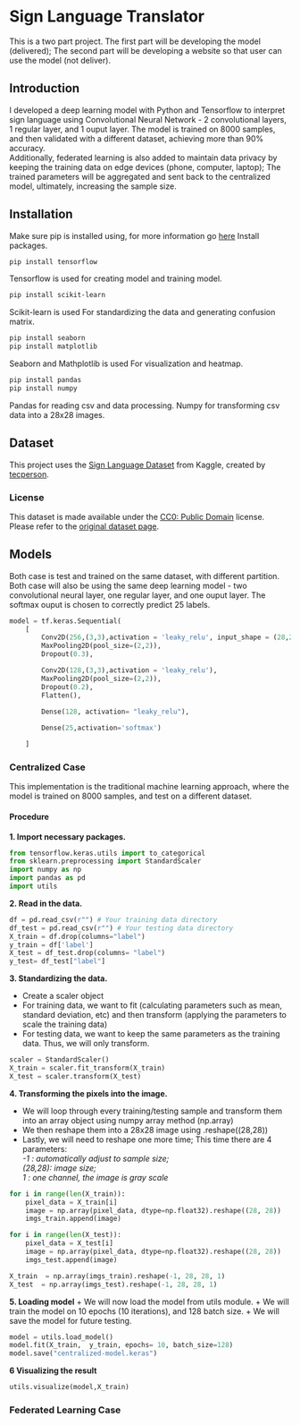 # Sign Language Translator  
This is a two part project. The first part will be developing the model (delivered); The second part will be developing a website so that user can use the model (not deliver).  
## Introduction
I developed a deep learning model with Python and Tensorflow to interpret sign language using Convolutional Neural Network - 2 convolutional layers, 1 regular layer, and 1 ouput layer. The model is trained on 8000 samples, and then validated with a different dataset, achieving more than 90% accuracy.  
Additionally, federated learning is also added to maintain data privacy by keeping the training data on edge devices (phone, computer, laptop); The trained parameters will be aggregated and sent back to the centralized model, ultimately, increasing the sample size.
## Installation
Make sure pip is installed using, for more information go [here](https://pip.pypa.io/en/stable/installation/)
Install packages.
```bash
pip install tensorflow 
```
Tensorflow is used for creating model and training model.
```bash
pip install scikit-learn
```
Scikit-learn is used For standardizing the data and generating confusion matrix.
```bash
pip install seaborn
pip install matplotlib
```
Seaborn and Mathplotlib is used For visualization and heatmap.
```bash
pip install pandas
pip install numpy
```
Pandas for reading csv and data processing.
Numpy for transforming csv data into a 28x28 images.
## Dataset
This project uses the [Sign Language Dataset](https://www.kaggle.com/datasets/datamunge/sign-language-mnist) from Kaggle, created by [tecperson](https://www.kaggle.com/datamunge).  
### License
This dataset is made available under the [CC0: Public Domain](https://creativecommons.org/publicdomain/zero/1.0/) license. Please refer to the [original dataset page](https://www.kaggle.com/datasets/datamunge/sign-language-mnist).
## Models
Both case is test and trained on the same dataset, with different partition. Both case will also be using the same deep learning model - two convolutional neural layer, one regular layer, and one ouput layer. The softmax ouput is chosen to correctly predict 25 labels.
```python
model = tf.keras.Sequential(
    [
        Conv2D(256,(3,3),activation = 'leaky_relu', input_shape = (28,28,1)),
        MaxPooling2D(pool_size=(2,2)),
        Dropout(0.3),

        Conv2D(128,(3,3),activation = 'leaky_relu'),
        MaxPooling2D(pool_size=(2,2)),
        Dropout(0.2),
        Flatten(),

        Dense(128, activation= "leaky_relu"),
    
        Dense(25,activation='softmax')

    ]
```

### Centralized Case
This implementation is the traditional machine learning approach, where the model is trained on 8000 samples, and test on a different dataset.
#### Procedure
**1. Import necessary packages.**
```python
from tensorflow.keras.utils import to_categorical
from sklearn.preprocessing import StandardScaler
import numpy as np
import pandas as pd
import utils
```
**2. Read in the data.**
```python
df = pd.read_csv(r"") # Your training data directory
df_test = pd.read_csv(r"") # Your testing data directory
X_train = df.drop(columns="label") 
y_train = df['label']
X_test = df_test.drop(columns= "label")
y_test= df_test["label"]
```
**3. Standardizing the data.**
   + Create a scaler object
   + For training data, we want to fit (calculating parameters such as mean, standard deviation, etc) and then transform (applying the parameters to scale the training data)
   + For testing data, we want to keep the same parameters as the training data. Thus, we will only transform. 
```python
scaler = StandardScaler()                 
X_train = scaler.fit_transform(X_train)   
X_test = scaler.transform(X_test)
```
**4. Transforming the pixels into the image.**
   + We will loop through every training/testing sample and transform them into an array object using numpy array method (np.array)
   + We then reshape them into a 28x28 image using .reshape((28,28))
   + Lastly, we will need to reshape one more time; This time there are 4 parameters:  
         *-1      : automatically adjust to sample size;  
          (28,28): image size;  
          1      : one channel, the image is gray scale*
```python
for i in range(len(X_train)):
    pixel_data = X_train[i]
    image = np.array(pixel_data, dtype=np.float32).reshape((28, 28))
    imgs_train.append(image)

for i in range(len(X_test)):
    pixel_data = X_test[i]
    image = np.array(pixel_data, dtype=np.float32).reshape((28, 28))
    imgs_test.append(image)

X_train  = np.array(imgs_train).reshape(-1, 28, 28, 1)
X_test  = np.array(imgs_test).reshape(-1, 28, 28, 1)
```
**5. Loading model**
    + We will now load the model from utils module.
    + We will train the model on 10 epochs (10 iterations), and 128 batch size.
    + We will save the model for future testing.
```python
model = utils.load_model()
model.fit(X_train,  y_train, epochs= 10, batch_size=128)
model.save("centralized-model.keras")
```
**6 Visualizing the result**
```python
utils.visualize(model,X_train)
```
### Federated Learning Case 
